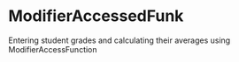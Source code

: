 # ModifierAccessedFunk
Entering student grades and calculating their averages using ModifierAccessFunction
